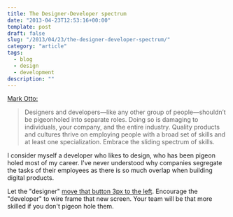 ```yaml
---
title: The Designer-Developer spectrum
date: "2013-04-23T12:53:16+00:00"
template: post
draft: false
slug: "/2013/04/23/the-designer-developer-spectrum/"
category: "article"
tags:
  - blog
  - design
  - development
description: ""
---
```


<a href="http://markdotto.com/2013/04/22/designer-developer-spectrum/" title="The designer-developer spectrum">Mark Otto:</a>
<blockquote>Designers and developers—like any other group of people—shouldn’t be pigeonholed into separate roles. Doing so is damaging to individuals, your company, and the entire industry. Quality products and cultures thrive on employing people with a broad set of skills and at least one specialization. Embrace the sliding spectrum of skills.</blockquote>

I consider myself a developer who likes to design, who has been pigeon holed most of my career. I've never understood why companies segregate the tasks of their employees as there is so much overlap when building digital products. 

Let the "designer" <a href="http://www.designstaff.org/articles/design-details-2011-11-29.html" title="Why you should move that button 3px to the left">move that button 3px to the left</a>. Encourage the "developer" to wire frame that new screen. Your team will be that more skilled if you don't pigeon hole them.